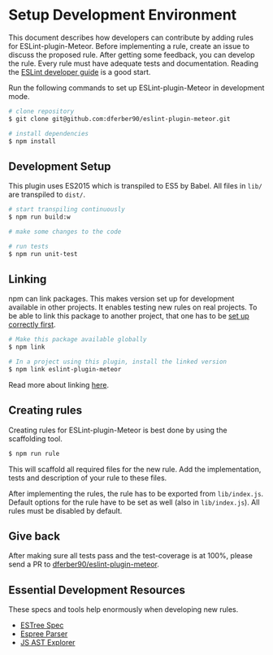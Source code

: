 # Setup Development Environment

This document describes how developers can contribute by adding rules for ESLint-plugin-Meteor. Before implementing a rule, create an issue to discuss the proposed rule. After getting some feedback, you can develop the rule. Every rule must have adequate tests and documentation. Reading the [ESLint developer guide](http://eslint.org/docs/developer-guide/) is a good start.


Run the following commands to set up ESLint-plugin-Meteor in development mode.

```bash
# clone repository
$ git clone git@github.com:dferber90/eslint-plugin-meteor.git

# install dependencies
$ npm install
```

## Development Setup

This plugin uses ES2015 which is transpiled to ES5 by Babel. All files in `lib/` are transpiled to `dist/`.

```bash
# start transpiling continuously
$ npm run build:w

# make some changes to the code

# run tests
$ npm run unit-test
```

## Linking

npm can link packages. This makes version set up for development available in other projects. It enables testing new rules on real projects. To be able to link this package to another project, that one has to be [set up correctly first](SETUP_METEOR_PROJECT.md).

```bash
# Make this package available globally
$ npm link

# In a project using this plugin, install the linked version
$ npm link eslint-plugin-meteor
```

Read more about linking [here](https://docs.npmjs.com/cli/link).


## Creating rules

Creating rules for ESLint-plugin-Meteor is best done by using the scaffolding tool.

```bash
$ npm run rule
```

This will scaffold all required files for the new rule. Add the implementation, tests and description of your rule to these files.

After implementing the rules, the rule has to be exported from `lib/index.js`.
Default options for the rule have to be set as well (also in `lib/index.js`).
All rules must be disabled by default.


## Give back

After making sure all tests pass and the test-coverage is at 100%, please send a PR to [dferber90/eslint-plugin-meteor](https://github.com/dferber90/eslint-plugin-meteor).


## Essential Development Resources

These specs and tools help enormously when developing new rules.
* [ESTree Spec](https://github.com/estree/estree/blob/master/spec.md)
* [Espree Parser](http://eslint.org/parser/)
* [JS AST Explorer](http://astexplorer.net/)
